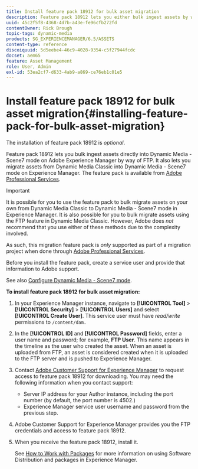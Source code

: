 ```yaml
---
title: Install feature pack 18912 for bulk asset migration
description: Feature pack 18912 lets you either bulk ingest assets by way of FTP, or migrate assets from Dynamic Media Classic into Dynamic Media on Adobe Experience Manager. This optional feature pack is available from Adobe support.
uuid: 45c2f5f8-4368-4d7b-a43e-fe96cfb272fd
contentOwner: Rick Brough
topic-tags: dynamic-media
products: SG_EXPERIENCEMANAGER/6.5/ASSETS
content-type: reference
discoiquuid: 5d5eebe4-46c9-4028-9354-c5f27944fcdc
docset: aem65
feature: Asset Management
role: User, Admin
exl-id: 53ea2cf7-d633-4ab9-a869-ce76eb1c01e5
---
```

# Install feature pack 18912 for bulk asset migration{#installing-feature-pack-for-bulk-asset-migration}

The installation of feature pack 18912 is *optional*.

Feature pack 18912 lets you bulk ingest assets directly into Dynamic Media - Scene7 mode on Adobe Experience Manager by way of FTP. It also lets you migrate assets from Dynamic Media Classic into Dynamic Media - Scene7 mode on Experience Manager. The feature pack is available from [Adobe Professional Services](https://business.adobe.com/customers/consulting-services/main.html).

>[!IMPORTANT]
>
>It is possible for you to use the feature pack to bulk migrate assets on your own from Dynamic Media Classic to Dynamic Media - Scene7 mode in Experience Manager. It is also possible for you to bulk migrate assets using the FTP feature in Dynamic Media Classic. However, Adobe does *not* recommend that you use either of these methods due to the complexity involved.
>
>As such, this migration feature pack is *only* supported as part of a migration project when done through [Adobe Professional Services](https://business.adobe.com/customers/consulting-services/main.html).

Before you install the feature pack, create a service user and provide that information to Adobe support.

See also [Configure Dynamic Media - Scene7 mode](/help/assets/config-dms7.md).

**To install feature pack 18912 for bulk asset migration:**

1. In your Experience Manager instance, navigate to **[!UICONTROL Tool]** > **[!UICONTROL Security]** > **[!UICONTROL Users]** and select **[!UICONTROL Create User]**. This service user must have *read/write* permissions to `/content/dam.`
1. In the **[!UICONTROL ID]** and **[!UICONTROL Password]** fields, enter a user name and password; for example, **FTP User**. This name appears in the timeline as the user who created the asset. When an asset is uploaded from FTP, an asset is considered created when it is uploaded to the FTP server and is pushed to Experience Manager.
1. Contact [Adobe Customer Support for Experience Manager](https://experienceleague.adobe.com/?support-solution=General#support) to request access to feature pack 18912 for downloading. You may need the following information when you contact support:

    * Server IP address for your Author instance, including the port number (by default, the port number is 4502.)
    * Experience Manager service user username and password from the previous step.

1. Adobe Customer Support for Experience Manager provides you the FTP credentials and access to feature pack 18912.
1. When you receive the feature pack 18912, install it.

   See [How to Work with Packages](/help/sites-administering/package-manager.md) for more information on using Software Distribution and packages in Experience Manager.
